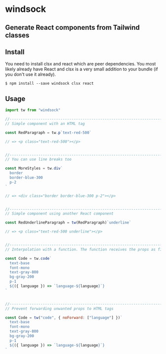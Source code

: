 # windsock

## Generate React components from Tailwind classes

## Install

You need to install clsx and react which are peer dependencies. You most likely
already have React and clsx is a very small addition to your bundle (if you
don't use it already).

```console
$ npm install --save windsock clsx react
```

## Usage

```js
import tw from "windsock"

//------------------------------------------------------------------------------
// Simple component with an HTML tag

const RedParagraph = tw.p`text-red-500`

// => <p class="text-red-500"></p>


//------------------------------------------------------------------------------
// You can use line breaks too

const MoreStyles = tw.div`
  border
  border-blue-300
  p-2
`

// => <div class="border border-blue-300 p-2"></p>


//------------------------------------------------------------------------------
// Simple component using another React component

const RedUnderlineParagraph = tw(RedParagraph)`underline`

// => <p class="text-red-500 underline"></p>


//------------------------------------------------------------------------------
// Interpolation with a function. The function receives the props as first arg

const Code = tw.code`
  text-base
  font-mono
  text-gray-800
  bg-gray-200
  p-1
  ${({ language }) => `language-${language}`}
`


//------------------------------------------------------------------------------
// Prevent forwarding unwanted props to HTML tags

const Code = tw("code", { noForward: ["language"] })`
  text-base
  font-mono
  text-gray-800
  bg-gray-200
  p-1
  ${({ language }) => `language-${language}`}
`
```

